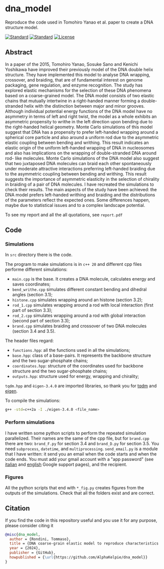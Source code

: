 # dna_model
Reproduce the code used in Tomohiro Yanao et al. paper to create a DNA structure model.

[![Standard](https://img.shields.io/badge/c%2B%2B-20-blue.svg)](https://en.wikipedia.org/wiki/C%2B%2B#Standardization)
[![Standard](https://img.shields.io/badge/Python-3.10-red.svg)](https://www.python.org)
[![License](https://img.shields.io/badge/license-MIT-green.svg)](https://opensource.org/licenses/MIT)

## Abstract
In a paper of the 2015, Tomohiro Yanao, Sosuke Sano and Kenichi Yoshikawa have improved their previously model of the DNA double helix structure.
They have implemented this model to analyse DNA wrapping, crossover, and braiding, that are of fundamental interest on genome packaging, gene regulation, and enzyme recognition.
The study has explored elastic mechanisms for the selection of these DNA phenomena based on a coarse-grained model.
The DNA model consists of two elastic chains that mutually intertwine in a right-handed manner forming a double-stranded helix with the distinction between major and minor grooves.
Although individual potential energy functions of the DNA model have no asymmetry in terms of left and right twist, the model as a whole exhibits an asymmetric propensity to writhe in the left direction upon bending due to the right-handed helical geometry.
Monte Carlo simulations of this model suggest that DNA has a propensity to prefer left-handed wrapping around a spherical core particle and also around a uniform rod due to the asymmetric elastic coupling between bending and writhing.
This result indicates an elastic origin of the uniform left-handed wrapping of DNA in nucleosomes and also has implications on the wrapping of double-stranded DNA around rod- like molecules.
Monte Carlo simulations of the DNA model also suggest that two juxtaposed DNA molecules can braid each other spontaneously under moderate attractive interactions preferring left-handed braiding due to the asymmetric coupling between bending and writhing.
This result suggests the importance of asymmetric elasticity in the selection of chirality in braiding of a pair of DNA molecules.
I have recreated the simulations to check their results.
The main aspects of the study have been achieved: the DNA model prefers left-handed writhing and braiding and the distributions of the parameters reflect the expected ones.
Some differences happen, maybe due to statistical issues and to a complex landscape potential.

To see my report and all the all quotations, see ```report.pdf```

## Code
### Simulations
In ```src``` directory there is the code.

The program to make simulations is in ```c++ 20``` and different cpp files performe different simulations:

- ```main.cpp``` is the base.
  It creates a DNA molecule, calculates energy and saves coordinates;
- ```bend_writhe.cpp``` simulates different constant bending and dihedral angles (section 3.1);
- ```histone.cpp``` simulates wrapping around an histone (section 3.2);
- ```rod_1.cpp``` simulates wrapping around a rod with local interaction (first part of section 3.3);
- ```rod_2.cpp``` simulates wrapping around a rod with global interaction (second part of section 3.3);
- ```brand.cpp``` simulates braiding and crossover of two DNA molecules (section 3.4 and 3.5).

The header files regard:

- ```functions.hpp```: all the functions used in all the simulations;
- ```base.hpp```: class of a base-pairs. It represents the backbone structure and the two sugar-phosphate chains;
- ```coordinates.hpp```: structure of the coordinates used for backbone structure and the two sugar-phosphate chains;
- ```outputs.hpp```: structure used for energy, wrapping and chirality;

```tqdm.hpp``` and ```èigen-3.4.0``` are imported libraries, so thank you for [tqdm](https://github.com/mraggi/tqdm-cpp) and [eigen](https://eigen.tuxfamily.org/index.php?title=Main_Page).

To compile the simulations:

```bash
g++ -std=c++2a -I ./eigen-3.4.0 <file_name>
```

### Perform simulations
I have written some python scripts to perform the repeated simulation parallelized.
Their names are the same of the cpp file, but for ```brand.cpp``` there are two: ```brand_F.py``` for section 3.4 and ```brand_D.py``` for section 3.5.
You need ```subprocess```, ```datetime```, and ```multiprocessing```.
```send_email.py``` is a module that I have written: it send you an email when the code starts and when the code ends.
You must add your gmail account with a "app password" (see [italian](https://support.google.com/mail/answer/185833?hl=it-419) and [english](https://support.google.com/accounts/answer/185833?hl=en) Google support pages), and the recipient.

### Figures
All the python scripts that end with ```*_fig.py``` creates figures from the outputs of the simulations.
Check that all the folders exist and are correct.

## Citation

If you find the code in this repository useful and you use it for any purpose, please consider citing it

```BibTeX
@misc{dna_model,
  author = {Rondini, Tommaso},
  title = {DNA coarse-grain elastic model to reproduce characteristics of higher-order structures},
  year = {2024},
  publisher = {GitHub},
  howpublished = {\url{https://github.com/AlphaKelpie/dna_model}}
}
```
